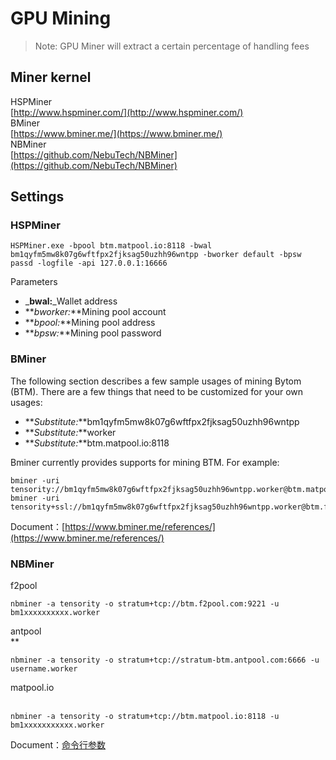 # GPU Mining

> Note: GPU Miner will extract a certain percentage of handling fees

<a name="46285506"></a>
## Miner kernel
HSPMiner<br />[http://www.hspminer.com/](http://www.hspminer.com/)<br />BMiner<br />[https://www.bminer.me/](https://www.bminer.me/)<br />NBMiner<br />[https://github.com/NebuTech/NBMiner](https://github.com/NebuTech/NBMiner)

<a name="Settings"></a>
## Settings
<a name="HSPMiner"></a>
### HSPMiner

```
HSPMiner.exe -bpool btm.matpool.io:8118 -bwal bm1qyfm5mw8k07g6wftfpx2fjksag50uzhh96wntpp -bworker default -bpsw passd -logfile -api 127.0.0.1:16666
```

Parameters

* _**bwal:**_Wallet address
* **_bworker:_**Mining pool account
* **_bpool:_**Mining pool address
* **_bpsw:_**Mining pool password

<a name="BMiner"></a>
### BMiner

The following section describes a few sample usages of mining Bytom (BTM). There are a few things that need to be customized for your own usages:

* **_Substitute:_**bm1qyfm5mw8k07g6wftfpx2fjksag50uzhh96wntpp
* **_Substitute:_**worker
* **_Substitute:_**btm.matpool.io:8118

Bminer currently provides supports for mining BTM. For example:

```
bminer -uri tensority://bm1qyfm5mw8k07g6wftfpx2fjksag50uzhh96wntpp.worker@btm.matpool.io:8118
bminer -uri tensority+ssl://bm1qyfm5mw8k07g6wftfpx2fjksag50uzhh96wntpp.worker@btm.f2pool.com:9443
```

Document：[https://www.bminer.me/references/](https://www.bminer.me/references/)

<a name="NBMiner"></a>
### NBMiner

f2pool

```
nbminer -a tensority -o stratum+tcp://btm.f2pool.com:9221 -u bm1xxxxxxxxxx.worker
```

antpool<br />**
```
nbminer -a tensority -o stratum+tcp://stratum-btm.antpool.com:6666 -u username.worker
```
matpool.io<br /><br />
```
nbminer -a tensority -o stratum+tcp://btm.matpool.io:8118 -u bm1xxxxxxxxxxx.worker
```

Document：[命令行参数](https://github.com/NebuTech/NBMiner)
